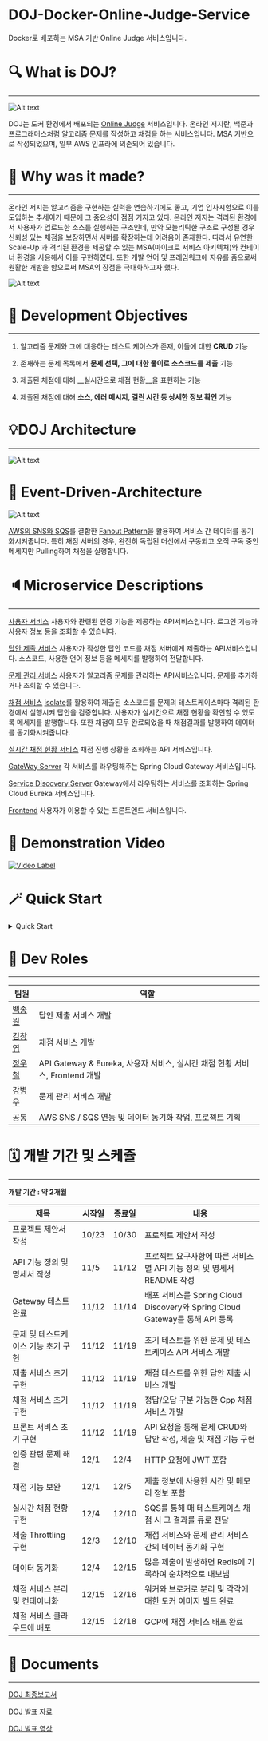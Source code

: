 # DOJ-Docker-Online-Judge-Service
Docker로 배포하는 MSA 기반 Online Judge 서비스입니다.

# 🔍 What is DOJ?
---
![Alt text](images/mainpage.png)

DOJ는 도커 환경에서 배포되는 [Online Judge](https://www.slideshare.net/Baekjoon/ss-51001155) 서비스입니다. 온라인 저지란, 백준과 프로그래머스처럼 알고리즘 문제를 작성하고 채점을 하는 서비스입니다. MSA 기반으로 작성되었으며, 일부 AWS 인프라에 의존되어 있습니다. 

# 🤔 Why was it made?
---
온라인 저지는 알고리즘을 구현하는 실력을 연습하기에도 좋고, 기업 입사시험으로 이를 도입하는 추세이기 때문에 그 중요성이 점점 커지고 있다. 온라인 저지는 격리된 환경에서 사용자가 업로드한 소스를 실행하는 구조인데, 만약 모놀리틱한 구조로 구성될 경우 신뢰성 있는 채점을 보장하면서 서버를 확장하는데 어려움이 존재한다. 따라서 유연한 Scale-Up 과 격리된 환경을 제공할 수 있는 MSA(마이크로 서비스 아키텍처)와 컨테이너 환경을 사용해서 이를 구현하였다. 또한 개발 언어 및 프레임워크에 자유를 줌으로써 원활한 개발을 함으로써 MSA의 장점을 극대화하고자 했다.

![Alt text](/images/Languages.png)

# 🚀 Development Objectives
---

1. 알고리즘 문제와 그에 대응하는 테스트 케이스가 존재, 이들에 대한 __CRUD__ 기능 

2. 존재하는 문제 목록에서 __문제 선택, 그에 대한 풀이로 소스코드를 제출__ 기능 

3. 제출된 채점에 대해 __실시간으로 채점 현황__을 표현하는 기능

4. 제출된 채점에 대해 __소스, 에러 메시지, 걸린 시간 등 상세한 정보 확인__ 기능

# 💡DOJ Architecture
---
![Alt text](images/architecture.png)

# 🏢 Event-Driven-Architecture
![Alt text](images/EventDrivenArchitecture.png)

[AWS의 SNS와 SQS](https://docs.aws.amazon.com/ko_kr/sns/latest/dg/sns-common-scenarios.html)를 결합한 [Fanout Pattern](https://velog.io/@combi_jihoon/SNS-SQS-Fan-out)을 활용하여 서비스 간 데이터를 동기화시켜줍니다. 특히 채점 서버의 경우, 완전히 독립된 머신에서 구동되고 오직 구독 중인 메세지만 Pulling하여 채점을 실행합니다. 

# 🔈Microservice Descriptions
---
[사용자 서비스](https://github.com/ChaBunSI/DOJ-Docker-Online-Judge-Service/tree/main/AUTH-SERVICE)
사용자와 관련된 인증 기능을 제공하는 API서비스입니다. 로그인 기능과 사용자 정보 등을 조회할 수 있습니다.

[답안 제출 서비스](https://github.com/ChaBunSI/DOJ-Docker-Online-Judge-Service/tree/main/DOJ_ms_submission)
사용자가 작성한 답안 코드를 채점 서버에게 제출하는 API서비스입니다. 소스코드, 사용한 언어 정보 등을 메세지를 발행하여 전달합니다.

[문제 관리 서비스](https://github.com/ChaBunSI/DOJ-Docker-Online-Judge-Service/tree/main/ProblemManage)
사용자가 알고리즘 문제를 관리하는 API서비스입니다. 문제를 추가하거나 조회할 수 있습니다.

[채점 서비스](https://github.com/ChaBunSI/DOJ-Docker-Online-Judge-Service/tree/main/JUDGE-SERVICE)
[isolate](https://www.ucw.cz/moe/isolate.1.html)를 활용하여 제출된 소스코드를 문제의 테스트케이스마다 격리된 환경에서 실행시켜 답안을 검증합니다. 사용자가 실시간으로 채점 현황을 확인할 수 있도록 메세지를 발행합니다. 또한 채점이 모두 완료되었을 때 채점결과를 발행하여 데이터를 동기화시켜줍니다.

[실시간 채점 현황 서비스](https://github.com/ChaBunSI/DOJ-Docker-Online-Judge-Service/tree/main/RT-SERVICE)
채점 진행 상황을 조회하는 API 서비스입니다.

[GateWay Server](https://github.com/ChaBunSI/DOJ-Docker-Online-Judge-Service/tree/main/GATEWAY-SERVICE)
각 서비스를 라우팅해주는 Spring Cloud Gateway 서비스입니다.

[Service Discovery Server](https://github.com/ChaBunSI/DOJ-Docker-Online-Judge-Service/tree/main/DISCOVERY-SERVICE)
Gateway에서 라우팅하는 서비스를 조회하는 Spring Cloud Eureka 서비스입니다.

[Frontend](https://github.com/ChaBunSI/DOJ-Docker-Online-Judge-Service/tree/main/CLIENT-SERVICE)
사용자가 이용할 수 있는 프론트엔드 서비스입니다.

# 🎥 Demonstration Video

[![Video Label](http://img.youtube.com/vi/P3XYeRZi7fc/0.jpg)](https://youtu.be/P3XYeRZi7fc)


# 🪄 Quick Start
<details>
<summary> Quick Start</summary>

## Set AWS Infra
AWS의 SNS와 SQS를 사용하기 때문에 해당 인프라를 만들어야 합니다. 기본적으로 fifo 큐를 사용하며, 하나의 SNS 토픽에 여러 개의 SQS가 구독하고, 각 SQS는 서비스에서 메세지를 풀링하는 Fanout Pattern을 따르고 있습니다.

구성해야 하는 SNS와 SQS는 다음과 같습니다.

### SNS
- DOJ-Judge-JudgeDone.fifo

- DOJ-Submission-SubmitTask.fifo

- DOJ-TestCase-Queueing.fifo

### SQS
SNS 토픽을 구독하는 메세지 대기열 시스템입니다. 환경구성을 위해 SQS의 ARN과 URL이 필요합니다. 기본적으로 FIFO 형식이여야 합니다(ProblemManage Queue는 표준 Queue여도 가능합니다).

- __JudgeCPP.fifo__

    Sub : No Topic

    Pulled by : JudgeService(Workers)

- __JudgeNotCPP.fifo__

    Sub : No Topic

    Pulled by : JudgeService(Workers)

- __JudgeRT.fifo__

    Sub : No Topic

    Pulled by : RTService

- __JudgeTask.fifo__

    Sub : DOJ-Submission-SubmitTask

    Pulled by : JudgeService(Broker)

- __ScoreQueue.fifo__

    Sub : DOJ-TestCase-Queueing.fifo

    Pulled by : JudgeService(Broker)

- __SubmissionDone.fifo__

    Sub : DOJ-Judge-JudgeDone.fifo

    Pulled by : SubmissionService


- __ProblemManageQueue__

    Sub : DOJ-Judge-JudgeDone.fifo

    Pulled by : ProblemManage Service


## Ready For Enviornment

```build.sh```는 채점 서비스 외 모든 서비스의 이미지를, ```build_Judge.sh```는 채점 서비스의 이미지를 빌드합니다.
본 서비스는 AWS 인프라에 의존하므로 ```Access/Secret Key```와 ```SNS Topic```, ```SQS```를 사전에 생성해야 합니다.
필요한 Topic과 SQS는 다음과 같습니다

__AWS_ACCESS_KEY__ : AWS 액세스 키
__AWS_SECRET_KEY__ : AWS 시크릿 키
__SNS ARN, NAME__ : 발급한 AWS SNS의 토픽 Arn과 토픽 이름
__SQS ARN, URL__ : 생성한 AWS SQS의 Arn과 Url

## Build Docker Image through build.sh
배포할 도커 이미지를 빌드하는 실행파일입니다.
실행하기 전, __반드시 sh파일 내 환경변수를 작성해주셔야 합니다.__

__build.sh__
```bash
# AWS Keys
AWS_ACCESS_KEY=
AWS_SECRET_KEY=

# SNS Settings
DOJ_Judge_JudgeDone_name=
DOJ_Judge_JudgeDone_arn=
DOJ_Submission_SubmitTask_name=
DOJ_Submission_SubmitTask_arn=
DOJ_TestCase_Queueing_name=
DOJ_TestCase_Queueing_arn=


# SQS Settings

JudgeRT_ARN=arn:aws:sqs:
JudgeRT_URL=https://sqs.

JudgeTask_ARN=arn:aws:sqs:
JudgeTask_URL=https://sqs.

ScoreQueue_ARN=arn:aws:sqs:
ScoreQueue_URL=https://sqs.

SubmissionDone_ARN=arn:aws:sqs:
SubmissionDone_URL=https://sqs.

ProblemManageQueue_ARN=arn:aws:sqs:
ProblemManageQueue_URL=https://sqs.
...
```
채점서비스는 __브로커용 이미지__와 __워커용 이미지__를 각각 빌드해야 합니다.
__CMakeLists.txt__의 __add_executable__란에 브로커인지 워커인지 명시해줘야합니다. 아래와 같습니다

* 워커
  ```shell
  ...
  add_executable(${PROJECT_NAME} worker.cc judge_worker.h judge_aws.h judge_task.h judge_notify.h problem_manage_crud.h)
  ...
  ```

* 브로커
  ```shell
  ...
  add_executable(${PROJECT_NAME} broker.cc judge_worker.h judge_aws.h judge_task.h judge_notify.h problem_manage_crud.h)
  ...
  ```

채점 서비스의 빌드 자동화 스크립트를 ```build.sh```를 수정한 것처럼 환경변수를 기입해야 합니다.
추가로, 마지막 줄에서 도커 이미지를 빌드할 때, 워커용 이미지인지 브로커용 이미지인지 명시해야 합니다.

__build_Judge.sh__ (For Judge-Service)
```bash
# AWS Keys
AWS_ACCESS_KEY=
AWS_SECRET_KEY=

# SNS Settings
DOJ_Judge_JudgeDone_NAME=DOJ-Judge-JudgeDone.fifo
DOJ_Judge_JudgeDone_ARN=

# SQS Settings
JudgeCPP_NAME=JudgeCPP.fifo
JudgeCPP_ARN=arn:aws:sqs:
JudgeCPP_URL=https://sqs.

JudgeNotCPP_NAME=JudgeNotCPP.fifo
JudgeNotCPP_ARN=arn:aws:sqs:
JudgeNotCPP_URL=https://sqs.

JudgeRT_NAME=JudgeRT.fifo
JudgeRT_ARN=arn:aws:sqs:
JudgeRT_URL=https://sqs.

JudgeTask_NAME=JudgeTask.fifo
JudgeTask_ARN=arn:aws:sqs:
JudgeTask_URL=https://sqs.

ScoreQueue_NAME=ScoreQueue.fifo
ScoreQueue_ARN=arn:aws:sqs:
ScoreQueue_URL=https://sqs.
...

docker buildx build -t jduge_service_worker .
or..
docker buildx build -t jduge_service_broker .
```



쉘 스크립트 내용을 채웠다면, 실행시키면 됩니다.
```shell
./build.sh
./build_Judge.sh
```


## Deploy Docker container

채점 서비스 외 모든 서비스는 하나의 머신에서 배포할 수 있습니다. docker-compose를 통해 배포할 수 있습니다.
```shell
docker compose up -d
```

채점 서비스의 경우, 브로커와 워커(C/Cpp or None C/Cpp)별로 배포할 수 있습니다.
* 브로커
  ```shell
  docker run -it -d --privileged --entrypoint ./JUDGE-SERVICE -v ./testcases:/home/JUDGE-SERVICE/testcases jduge_service_broker
  ```
* 워커 (C/C++용)
  ```shell
  docker run -it -d --privileged --entrypoint ./JUDGE-SERVICE -v ./testcases:/home/JUDGE-SERVICE/testcases jduge_service_worker 1
  ```
* 워커 (C/C++ 이외)
  ```shell
  docker run -it --privileged --entrypoint ./JUDGE-SERVICE -v ./testcases:/home/JUDGE-SERVICE/testcases jduge_service_worker 0
  ```
</details>

# 

# 🔗 Dev Roles
---
| 팀원  | 역할 |
|----- |----|
| [백종원](https://github.com/onaeonae1) | 답안 제출 서비스 개발 |
| [김창엽](https://github.com/pridom1118) | 채점 서비스 개발 |
| [정우철](https://github.com/december-ok) | API Gateway & Eureka​, 사용자 서비스, 실시간 채점 현황 서비스​, Frontend 개발 |
| [강병우](https://github.com/peace0096) | 문제 관리 서비스 개발 | 
| 공통   | AWS SNS / SQS 연동 및 데이터 동기화 작업, 프로젝트 기획| 

# 🗓️ 개발 기간 및 스케쥴
---
__개발 기간 : 약 2개월__

| 제목 | 시작일 | 종료일 | 내용 |
|------|-------|-------|------|
| 프로젝트 제안서 작성| 10/23| 10/30| 프로젝트 제안서 작성 |
| API 기능 정의 및 명세서 작성 | 11/5 | 11/12 | 프로젝트 요구사항에 따른 서비스별 API 기능 정의 및 명세서 README 작성 |
| Gateway 테스트 완료  | 11/12 | 11/14 | 배포 서비스를 Spring Cloud Discovery와 Spring Cloud Gateway를 통해 API 등록 |
| 문제 및 테스트케이스 기능 초기 구현 | 11/12 | 11/19 | 초기 테스트를 위한 문제 및 테스트케이스 API 서비스 개발 |
| 제출 서비스 초기 구현 | 11/12 | 11/19 | 채점 테스트를 위한 답안 제출 서비스 개발 |
| 채점 서비스 초기 구현 | 11/12 | 11/19 | 정답/오답 구분 가능한 Cpp 채점 서비스 개발 |
| 프론트 서비스 초기 구현 | 11/12 | 11/19 | API 요청을 통해 문제 CRUD와 답안 작성, 제출 및 채점 기능 구현 |
| 인증 관련 문제 해결 | 12/1 | 12/4 | HTTP 요청에 JWT 포함 |
| 채점 기능 보완 | 12/1| 12/5 | 제출 정보에 사용한 시간 및 메모리 정보 포함 |
| 실시간 채점 현황 구현 | 12/4 | 12/10 | SQS를 통해 매 테스트케이스 채점 시 그 결과를 큐로 전달 |
| 제출 Throttling 구현 | 12/3 | 12/10 | 채점 서비스와 문제 관리 서비스간의 데이터 동기화 구현 |
| 데이터 동기화 | 12/4 | 12/15| 많은 제출이 발생하면 Redis에 기록하여 순차적으로 내보냄 |
| 채점 서비스 분리 및 컨테이너화 | 12/15 | 12/16 | 워커와 브로커로 분리 및 각각에 대한 도커 이미지 빌드 완료 |
| 채점 서비스 클라우드에 배포 | 12/15 | 12/18 | GCP에 채점 서비스 배포 완료 |

# 📜 Documents
---
[DOJ 최종보고서](https://github.com/ChaBunSI/DOJ-Docker-Online-Judge-Service/blob/main/Documents/DOJ%20%EC%B5%9C%EC%A2%85%EB%B3%B4%EA%B3%A0%EC%84%9C.pdf)

[DOJ 발표 자료](https://github.com/ChaBunSI/DOJ-Docker-Online-Judge-Service/blob/main/Documents/%EC%B5%9C%EC%A2%85%EB%B0%9C%ED%91%9C_%EB%B0%9C%ED%91%9C%EC%9E%90%EB%A3%8C.pptx)

[DOJ 발표 영상](https://youtu.be/UL-03nXUSQU)
